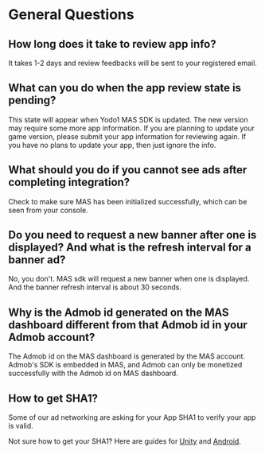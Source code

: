 # General Questions

## How long does it take to review app info?

It takes 1-2 days and review feedbacks will be sent to your registered email.

## What can you do when the app review state is pending?

This state will appear when Yodo1 MAS SDK is updated. The new version may require some more app information. If you are planning to update your game version, please submit your app information for reviewing again. If you have no plans to update your app, then just ignore the info.

## What should you do if you cannot see ads after completing integration?

Check to make sure MAS has been initialized successfully, which can be seen from your console.

## Do you need to request a new banner after one is displayed? And what is the refresh interval for a banner ad?

No, you don't. MAS sdk will request a new banner when one is displayed. And the banner refresh interval is about 30 seconds.

## Why is the Admob id generated on the MAS dashboard different from that Admob id in your Admob account?

The Admob id on the MAS dashboard is generated by the MAS account. Admob's SDK is embedded in MAS, and Admob can only be monetized successfully with the Admob id on MAS dashboard.

## How to get SHA1?

Some of our ad networking are asking for your App SHA1 to verify your app is valid.

Not sure how to get your SHA1? Here are guides for [Unity](https://www.youtube.com/watch?v=o-I-Eq2fQRg) and [Android](https://medium.com/pen-bold-kiln-press/sha-1-android-studio-ec02fb893e72).
